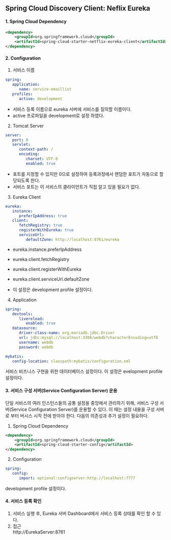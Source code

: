 ## Spring Cloud Discovery Client: Neflix Eureka


#### 1. Spring Cloud Dependency

```XML
<dependency>
	<groupId>org.springframework.cloud</groupId>
	<artifactId>spring-cloud-starter-netflix-eureka-client</artifactId>
</dependency>
```

#### 2. Configuration

1. 서비스 이름

```yml
spring:
   application:
      name: service-emaillist
   profiles:
      active: development
```

- 서비스 등록 이름으로 eureka 서버에 서비스를 질의할 이름이다.
- active 프로파일을 development로 설정 하였다.


2. Tomcat Server

```yml
server:
   port: 0
   servlet:
      context-path: /
      encoding:
         charset: UTF-8
         enabled: true
```

- 포트를 지정할 수 있지만 0으로 설정하여 등록과정에서 랜덤한 포트가 자동으로 할당되도록 한다.
- 서비스 포트는 이 서비스의 클라이언트가 직접 알고 있을 필요가 없다.


3. Eureka Client
	
```yml
eureka:
   instance:
      preferIpAddress: true
   client:
      fetchRegistry: true
      registerWithEureka: true
      serviceUrl:
         defaultZone: http://localhost:8761/eureka
```

- eureka.instance.preferIpAddress<br>

- eureka.client.fetchRegistry<br>

- eureka.client.registerWithEureka<br>

- eureka.client.serviceUrl.defaultZone<br>

- 이 설정은 development profile 설정이다. 

	
4. Application

```yml
spring:
   devtools:
      livereload:
         enabled: true
   datasource:
      driver-class-name: org.mariadb.jdbc.Driver
      url: jdbc:mysql://localhost:3306/webdb?characterEncoding=utf8
      username: webdb
      password: webdb   

mybatis:
   config-location: classpath:mybatis/configuration.xml
```

서비스 비즈니스 구현을 위한 데이터베이스 설정이다. 이 설정은 evelopment profile 설정이다.

 

#### 3. 서비스 구성 서버(Service Configuration Server) 운용

단일 서비스의 여러 인스턴스들의 공통 설정을 중앙에서 관리하기 위해, 서비스 구성 서버(Service Configuration Server)를 운용할 수 있다. 이 때는 설정 내용을 구성 서버로 부터 버시스 시작 전에 받아야 한다. 다음의 의존성과 추가 설정이 필요하다.

1. Spring Cloud Dependency

```XML
<dependency>
	<groupId>org.springframework.cloud</groupId>
	<artifactId>spring-cloud-starter-config</artifactId>
</dependency>
```

2. Configuration

```yml
spring:
   config:
      import: optional:configserver:http://localhost:7777
```

development profile 설정이다.



#### 4. 서비스 등록 확인

1.	서비스 실행 후, Eureka 서버 Dashboard에서 서비스 등록 상태를 확인 할 수 있다.
2.	접근<br>
	http://EurekaServer:8761

	